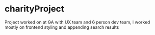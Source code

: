 # charityProject

Project worked on at GA with UX team and 6 person dev team, I worked mostly on frontend styling and appending search results

